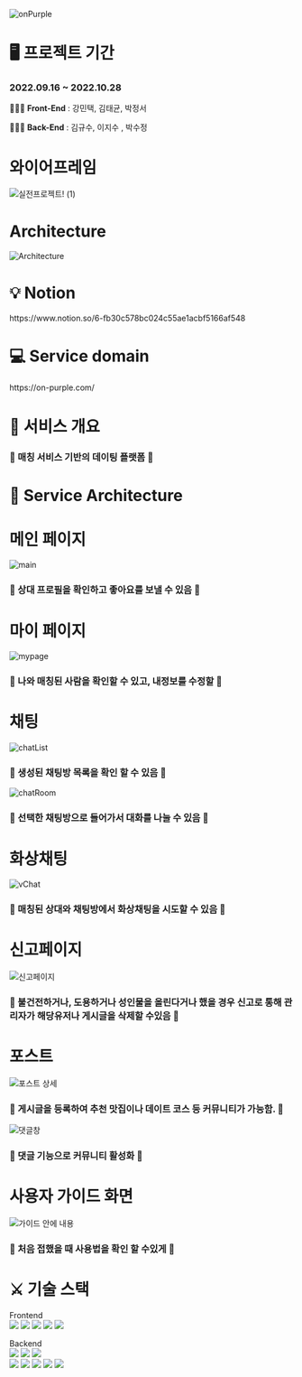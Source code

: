 ![onPurple](https://user-images.githubusercontent.com/110080748/198223943-244610f6-9d25-43ad-846a-fe6b18f5830f.jpg)
<h1>🖥 프로젝트 기간</h1>
<h3>2022.09.16 ~ 2022.10.28</h3>

👨‍👩‍👧 **Front-End** : 강민택, 김태균, 박정서

👨‍👩‍👧 **Back-End** : 김규수, 이지수 , 박수정
# 와이어프레임
![실전프로젝트! (1)](https://user-images.githubusercontent.com/110080748/192676235-e32f6c86-012c-45e9-98da-6fd601010b79.jpg)

# Architecture
![Architecture](https://user-images.githubusercontent.com/85295433/198506751-0c7ec51c-cfbe-42b6-a24b-b3f11b63ac36.png)


<h1>💡 Notion</h1>
https://www.notion.so/6-fb30c578bc024c55ae1acbf5166af548

<h1>💻 Service domain</h1>
https://on-purple.com/

<h1>🔖 서비스 개요</h1>
<h3>💜 매칭 서비스 기반의 데이팅 플랫폼 💜</h3>

# 📑 Service Architecture

# 메인 페이지
![main](https://user-images.githubusercontent.com/109732299/198250056-8c37948f-83cb-42f0-84c7-9227a72b6849.png)

<h3>💜 상대 프로필을 확인하고 좋아요를 보낼 수 있음 💜</h3>


# 마이 페이지
![mypage](https://user-images.githubusercontent.com/109732299/198250420-17f5afff-f642-4e66-a145-51ee70765484.png)

<h3>💜 나와 매칭된 사람을 확인할 수 있고, 내정보를 수정할  💜</h3>

# 채팅
![chatList](https://user-images.githubusercontent.com/109732299/198250525-47f61288-21f2-4092-9ab8-a32401d09ffc.png)



<h3>💜 생성된 채팅방 목록을 확인 할 수 있음 💜</h3>




![chatRoom](https://user-images.githubusercontent.com/109732299/198250583-77a1ce2b-ecbc-4ce7-91ce-5436499645d1.png)



<h3>💜 선택한 채팅방으로 들어가서 대화를 나눌 수 있음 💜</h3>


# 화상채팅
![vChat](https://user-images.githubusercontent.com/109732299/198251256-1eb928ab-816c-4e26-919f-3b80c5c63b54.png)





<h3>💜 매칭된 상대와 채팅방에서 화상채팅을 시도할 수 있음 💜</h3>


# 신고페이지

![신고페이지](https://user-images.githubusercontent.com/109732299/198251427-0b582601-ad6c-481c-9453-2004f29eb941.png)


<h3>💜 불건전하거나, 도용하거나 성인물을 올린다거나 했을 경우 신고로 통해 관리자가 해당유저나 게시글을 삭제할 수있음 💜</h3>

 # 포스트
 ![포스트 상세](https://user-images.githubusercontent.com/109732299/198251834-73ec00d3-3bd4-417a-acc8-c44b2d544679.png)



 
 
<h3>💜 게시글을 등록하여 추천 맛집이나 데이트 코스 등 커뮤니티가 가능함. 💜</h3>
 
 
 
 

![댓글창](https://user-images.githubusercontent.com/109732299/198251903-5a717ca8-7172-40e2-a48e-e03c7b8c948b.png)




<h3>💜 댓글 기능으로 커뮤니티 활성화 💜</h3>


# 사용자 가이드 화면
![가이드 안에 내용](https://user-images.githubusercontent.com/109732299/198252109-acebe1d7-d899-4766-bb82-0cf4af5ec999.png)


<h3>💜 처음 접했을 때 사용법을 확인 할 수있게  💜</h3>



# ⚔️ 기술 스택

Frontend    
<img src="https://img.shields.io/badge/CSS Modules-000000?style=for-the-badge&logo=CSS Modules&logoColor=white">
<img src="https://img.shields.io/badge/JavaScript-F7DF1E?style=for-the-badge&logo=JavaScript&logoColor=white">
<img src="https://img.shields.io/badge/React-61DAFB?style=for-the-badge&logo=React&logoColor=white">
<img src="https://img.shields.io/badge/Redux-764ABC?style=for-the-badge&logo=Redux&logoColor=white">
<img src="https://img.shields.io/badge/Axios-5A29E4?style=for-the-badge&logo=Axios&logoColor=white">

Backend   
<img src="https://img.shields.io/badge/Spring-6DB33F?style=for-the-badge&logo=Spring&logoColor=white">
<img src="https://img.shields.io/badge/Spring Boot-6DB33F?style=for-the-badge&logo=Spring Boot&logoColor=white">
<img src="https://img.shields.io/badge/Spring Security-6DB33F?style=for-the-badge&logo=Spring Security&logoColor=white">   
<img src="https://img.shields.io/badge/JSON Web Tokens-000000?style=for-the-badge&logo=JSON Web Tokens&logoColor=white">
<img src="https://img.shields.io/badge/IntelliJ IDEA-000000?style=for-the-badge&logo=IntelliJ IDEA&logoColor=white"> 
<img src="https://img.shields.io/badge/Postman-FF6C37?style=for-the-badge&logo=Postman&logoColor=white"> 
<img src="https://img.shields.io/badge/Amazon S3-569A31?style=for-the-badge&logo=Amazon S3&logoColor=white"> 
<img src="https://img.shields.io/badge/Amazon EC2-FF9900?style=for-the-badge&logo=Amazon EC2&logoColor=white"> 



